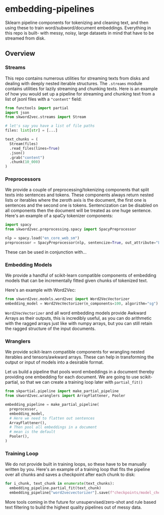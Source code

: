 # embedding-pipelines
Sklearn pipeline components for tokenizing and cleaning text, and then using these to train word/subword/document embeddings.
Everything in this repo is built- with messy, noisy, large datasets in mind that have to be streamed from disk.

## Overview

### Streams
This repo contains numerous utilities for streaming texts from disks and dealing with deeply nested iterable structures.
The  `.streams` module contains utilities for lazily streaming and chunking texts.
Here is an example of how you would set up a pipeline for streaming and chunking text from a list of jsonl files with a `"content"` field:

```python
from functools import partial
import json
from skword2vec.streams import Stream

# let's say you have a list of file paths
files: list[str] = [...]

text_chunks = (
  Stream(files)
  .read_files(lines=True)
  .json()
  .grab("content")
  .chunk(10_000)
)

```

### Preprocessors
We provide a couple of preprocessing/tokenizing components that split texts into sentences and tokens.
These components always return nested lists or iterables where the zeroth axis is the document,
the first one is sentences and the second one is tokens. Sentencization can be disabled on all components then the document will be treated as one huge sentence.
Here's an example of a spaCy tokenizer components:
```python
import spacy
from skword2vec.preprocessing.spacy import SpacyPreprocessor

nlp = spacy.load("en_core_web_sm")
preprocessor = SpacyPreprocessor(nlp, sentencize=True, out_attribute="LEMMA")
```
These can be used in conjunction with...

### Embedding Models
We provide a handful of scikit-learn compatible components of embedding models that can be incrementally fitted given chunks of tokenized text.

Here's an example with Word2Vec:
```python
from skword2vec.models.word2vec import Word2VecVectorizer
embedding_model = Word2VecVectorizer(n_components=100, algorithm="sg")
```

`Word2VecVectorizer` and all word embedding models provide Awkward Arrays as their outputs, this is incredibly useful, as you can do arithmetic with the ragged arrays just like with numpy arrays, but you can still retain the ragged structure of the input documents.

### Wranglers
We provide scikit-learn compatible components for wrangling nested iterables and tensors/awkward arrays. These can help in transforming the output or input of models into a desirable format.

Let us build a pipeline that pools word embeddings in a document thereby providing one embedding for each document.
We are going to use scikit-partial, so that we can create a training loop later with  `partial_fit()`

```python
from skpartial.pipeline import make_partial_pipeline
from skword2vec.wranglers import ArrayFlattener, Pooler

embedding_pipeline = make_partial_pipeline(
  preprocessor,
  embedding_model,
  # Here we need to flatten out sentences
  ArrayFlattener(),
  # Then pool all embeddings in a document
  # mean is the default
  Pooler(),
)
```

### Training Loop

We do not provide built in training loops, so these have to be manually written by you.
Here's an example of a training loop that fits the pipeline over all chunks and saves a checkpoint after each chunk to disk:

```python
for i_chunk, text_chunk in enumerate(text_chunks):
  embedding_pipeline.partial_fit(text_chunk)
  embedding_pipeline["word2vecvectorizer"].save(f"checkpoints/model_checkpoint_{i_chunk}.word2vec")
```

More tools coming in the future for unsupervised/zero-shot and rule based text filtering to build
the highest quality pipelines out of messy data.
